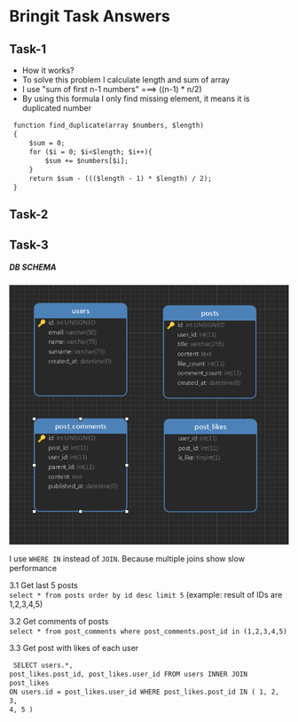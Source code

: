 # **Bringit Task Answers**


## **Task-1**

 * How it works?
 * To solve this problem I calculate length and sum of array
 * I use "sum of first n-1 numbers" ===> ((n-1) * n/2)
 * By using this formula I only find missing element, it means it is duplicated number
 
<pre><code> function find_duplicate(array $numbers, $length)
 {
     $sum = 0;
     for ($i = 0; $i<$length; $i++){
         $sum += $numbers[$i];
     }
     return $sum - ((($length - 1) * $length) / 2);
 }</code></pre>
 

## **Task-2**

## **Task-3**

##### DB SCHEMA

![](db_schema.png)

I use `WHERE IN` instead of `JOIN`. Because multiple joins show slow performance

3.1 Get last 5 posts  
`select * from posts order by id desc limit 5` (example: result of IDs are 1,2,3,4,5)

3.2 Get comments of posts  
``select * from post_comments where post_comments.post_id in (1,2,3,4,5)``

3.3 Get post with likes of each user
<code><pre>
SELECT 
    users.*, 
    post_likes.post_id, 
    post_likes.user_id 
FROM users 
     INNER JOIN post_likes 
             ON users.id = post_likes.user_id 
WHERE  post_likes.post_id IN ( 1, 2, 3, 4, 5 )
    </pre></code>




